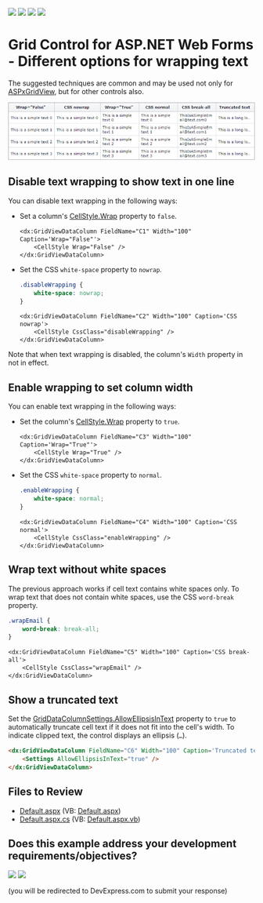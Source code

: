 <!-- default badges list -->
![](https://img.shields.io/endpoint?url=https://codecentral.devexpress.com/api/v1/VersionRange/128535450/22.2.3%2B)
[![](https://img.shields.io/badge/Open_in_DevExpress_Support_Center-FF7200?style=flat-square&logo=DevExpress&logoColor=white)](https://supportcenter.devexpress.com/ticket/details/T175881)
[![](https://img.shields.io/badge/📖_How_to_use_DevExpress_Examples-e9f6fc?style=flat-square)](https://docs.devexpress.com/GeneralInformation/403183)
[![](https://img.shields.io/badge/💬_Leave_Feedback-feecdd?style=flat-square)](#does-this-example-address-your-development-requirementsobjectives)
<!-- default badges end -->

# Grid Control for ASP.NET Web Forms - Different options for wrapping text

The suggested techniques are common and may be used not only for [ASPxGridView](https://docs.devexpress.com/AspNet/DevExpress.Web.ASPxGridView), but for other controls also.

![Wrapped text](grid-wrap-text.png)

## Disable text wrapping to show text in one line

You can disable text wrapping in the following ways:

* Set a column's [CellStyle.Wrap](https://docs.devexpress.com/AspNet/DevExpress.Web.AppearanceStyleBase.Wrap) property to `false`.

    ```ASPx
    <dx:GridViewDataColumn FieldName="C1" Width="100" Caption='Wrap="False"'>
        <CellStyle Wrap="False" />
    </dx:GridViewDataColumn>
    ```

* Set the CSS `white-space` property to `nowrap`.

    ```CSS
    .disableWrapping {  
        white-space: nowrap;  
    }
    ```
      
    ```ASPx
    <dx:GridViewDataColumn FieldName="C2" Width="100" Caption='CSS nowrap'>
        <CellStyle CssClass="disableWrapping" />
    </dx:GridViewDataColumn>
    ```

Note that when text wrapping is disabled, the column's `Width` property in not in effect.

## Enable wrapping to set column width

You can enable text wrapping in the following ways:

* Set the column's [CellStyle.Wrap](https://docs.devexpress.com/AspNet/DevExpress.Web.AppearanceStyleBase.Wrap) property to `true`.

    ```ASPx
    <dx:GridViewDataColumn FieldName="C3" Width="100" Caption='Wrap="True"'>
        <CellStyle Wrap="True" />
    </dx:GridViewDataColumn>
    ``` 

* Set the CSS `white-space` property to `normal`.

    ```CSS
    .enableWrapping {  
        white-space: normal;  
    }
    ```
    
    ```ASPx
    <dx:GridViewDataColumn FieldName="C4" Width="100" Caption='CSS normal'>
        <CellStyle CssClass="enableWrapping" />
    </dx:GridViewDataColumn>
    ```

## Wrap text without white spaces

The previous approach works if cell text contains white spaces only. To wrap text that does not contain white spaces, use the CSS `word-break` property.

```CSS
.wrapEmail {  
    word-break: break-all;  
}
``` 
```ASPx
<dx:GridViewDataColumn FieldName="C5" Width="100" Caption='CSS break-all'>
    <CellStyle CssClass="wrapEmail" />
</dx:GridViewDataColumn>
```

## Show a truncated text

Set the [GridDataColumnSettings.AllowEllipsisInText](https://docs.devexpress.com/AspNet/DevExpress.Web.GridDataColumnSettings.AllowEllipsisInText) property to `true` to automatically truncate cell text if it does not fit into the cell's width. To indicate clipped text, the control displays an ellipsis (`…`).

```aspx
<dx:GridViewDataColumn FieldName="C6" Width="100" Caption='Truncated text'>
    <Settings AllowEllipsisInText="true" />
</dx:GridViewDataColumn>
```

## Files to Review

* [Default.aspx](./CS/Default.aspx) (VB: [Default.aspx](./VB/Default.aspx))
* [Default.aspx.cs](./CS/Default.aspx.cs) (VB: [Default.aspx.vb](./VB/Default.aspx.vb))
<!-- feedback -->
## Does this example address your development requirements/objectives?

[<img src="https://www.devexpress.com/support/examples/i/yes-button.svg"/>](https://www.devexpress.com/support/examples/survey.xml?utm_source=github&utm_campaign=asp-net-web-forms-grid-text-wrapping&~~~was_helpful=yes) [<img src="https://www.devexpress.com/support/examples/i/no-button.svg"/>](https://www.devexpress.com/support/examples/survey.xml?utm_source=github&utm_campaign=asp-net-web-forms-grid-text-wrapping&~~~was_helpful=no)

(you will be redirected to DevExpress.com to submit your response)
<!-- feedback end -->
